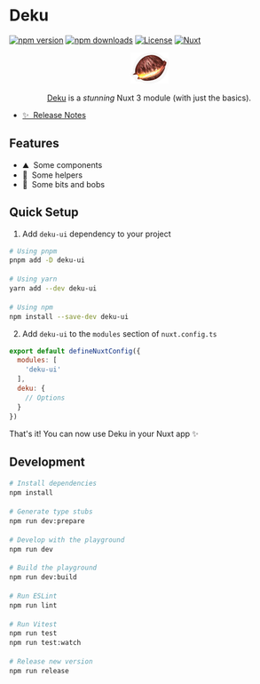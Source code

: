 <!--
Get your module up and running quickly.

Find and replace all on all files (CMD+SHIFT+F):
- Name: Deku
- Package name: deku-ui
- Description: Nuxt module with just the basics
-->

# Deku

[![npm version][npm-version-src]][npm-version-href]
[![npm downloads][npm-downloads-src]][npm-downloads-href]
[![License][license-src]][license-href]
[![Nuxt][nuxt-src]][nuxt-href]

<div style="text-align:center;">
<img alt="Deku nut sticker from super smash bros" src=".github/images/deku-nut-sticker.png">
<p><a href="https://zeldawiki.wiki/wiki/Deku_Nut">Deku</a> is a <em>stunning</em> Nuxt 3 module (with just the basics).</p>
</div>

- [✨ &nbsp;Release Notes](/CHANGELOG.md)
<!-- - [🏀 Online playground](https://stackblitz.com/github/your-org/deku-ui?file=playground%2Fapp.vue) -->
<!-- - [📖 &nbsp;Documentation](https://example.com) -->

## Features

<!-- Highlight some of the features your module provide here -->
- ⛰ &nbsp;Some components
- 🚠 &nbsp;Some helpers
- 🌲 &nbsp;Some bits and bobs

## Quick Setup

1. Add `deku-ui` dependency to your project

```bash
# Using pnpm
pnpm add -D deku-ui

# Using yarn
yarn add --dev deku-ui

# Using npm
npm install --save-dev deku-ui
```

2. Add `deku-ui` to the `modules` section of `nuxt.config.ts`

```js
export default defineNuxtConfig({
  modules: [
    'deku-ui'
  ],
  deku: {
    // Options
  }
})
```

That's it! You can now use Deku in your Nuxt app ✨

## Development

```bash
# Install dependencies
npm install

# Generate type stubs
npm run dev:prepare

# Develop with the playground
npm run dev

# Build the playground
npm run dev:build

# Run ESLint
npm run lint

# Run Vitest
npm run test
npm run test:watch

# Release new version
npm run release
```

<!-- Badges -->
[npm-version-src]: https://img.shields.io/npm/v/deku-ui/latest.svg?style=flat&colorA=18181B&colorB=28CF8D
[npm-version-href]: https://npmjs.com/package/deku-ui

[npm-downloads-src]: https://img.shields.io/npm/dm/deku-ui.svg?style=flat&colorA=18181B&colorB=28CF8D
[npm-downloads-href]: https://npmjs.com/package/deku-ui

[license-src]: https://img.shields.io/npm/l/deku-ui.svg?style=flat&colorA=18181B&colorB=28CF8D
[license-href]: https://npmjs.com/package/deku-ui

[nuxt-src]: https://img.shields.io/badge/Nuxt-18181B?logo=nuxt.js
[nuxt-href]: https://nuxt.com
